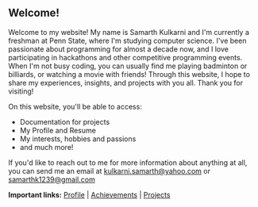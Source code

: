 ## Welcome!

Welcome to my website! My name is Samarth Kulkarni and I'm currently a freshman at Penn State, where I'm studying computer science. I've been passionate about programming for almost a decade now, and I love participating in hackathons and other competitive programming events. When I'm not busy coding, you can usually find me playing badminton or billiards, or watching a movie with friends! Through this website, I hope to share my experiences, insights, and projects with you all. Thank you for visiting!

On this website, you'll be able to access:
<ul>
  <li>Documentation for projects</li>
  <li>My Profile and Resume</li>
  <li>My interests, hobbies and passions</li>
  <li>and much more!</li>
 </ul>
 
 If you'd like to reach out to me for more information about anything at all, you can send me an email at <kulkarni.samarth@yahoo.com> or <samarthk1239@gmail.com>
 
**Important links:**
[Profile](https://samarthk1239.github.io/portfolio.html) | [Achievements](https://samarthk1239.github.io/achievements.html) | [Projects](https://samarthk1239.github.io/projects.html)
